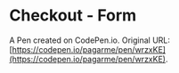 # Checkout - Form

A Pen created on CodePen.io. Original URL: [https://codepen.io/pagarme/pen/wrzxKE](https://codepen.io/pagarme/pen/wrzxKE).

